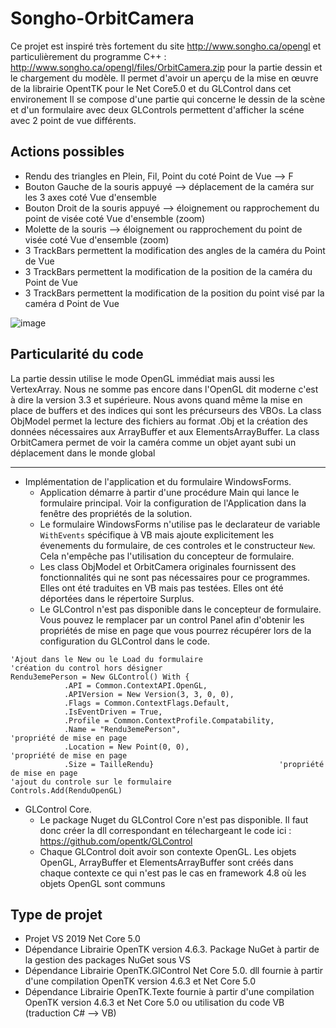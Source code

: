 # Songho-OrbitCamera
Ce projet est inspiré très fortement du site http://www.songho.ca/opengl et particulièrement du programme C++ : http://www.songho.ca/opengl/files/OrbitCamera.zip pour la partie dessin et le chargement du modèle. 
Il permet d'avoir un aperçu de la mise en œuvre de la librairie OpentTK pour le Net Core5.0 et du GLControl dans cet environement
Il se compose d'une partie qui concerne le dessin de la scène et d'un formulaire avec deux GLControls permettent d'afficher la scéne avec 2 point de vue différents.

## Actions possibles
   - Rendu des triangles en Plein, Fil, Point du coté Point de Vue -->  F
   - Bouton Gauche de la souris appuyé --> déplacement de la caméra sur les 3 axes coté Vue d'ensemble
   - Bouton Droit de la souris appuyé --> éloignement ou rapprochement du point de visée coté Vue d'ensemble (zoom)
   - Molette de la souris --> éloignement ou rapprochement du point de visée coté Vue d'ensemble (zoom)
   - 3 TrackBars permettent la modification des angles de la caméra du Point de Vue
   - 3 TrackBars permettent la modification de la position de la caméra du Point de Vue
   - 3 TrackBars permettent la modification de la position du point visé par la caméra d Point de Vue
   
   ![image](https://user-images.githubusercontent.com/81978881/116218069-7195e700-a74a-11eb-9368-3174f2ef4303.png)

## Particularité du code
La partie dessin utilise le mode OpenGL immédiat mais aussi les VertexArray. Nous ne somme pas encore dans l'OpenGL dit moderne c'est à dire la version 3.3 et supérieure.
Nous avons quand même la mise en place de buffers et des indices qui sont les précurseurs des VBOs. 
La class ObjModel permet la lecture des fichiers au format .Obj et la création des données nécessaires aux ArrayBuffer et aux ElementsArrayBuffer.
La class OrbitCamera permet de voir la caméra comme un objet ayant subi un déplacement dans le monde global
***


- Implémentation de l'application et du formulaire WindowsForms. 
   - Application démarre à partir d'une procédure Main qui lance le formulaire principal. Voir la configuration de l'Application dans la fenêtre des propriétés de la solution.
   - Le formulaire WindowsForms n'utilise pas le declarateur de variable `WithEvents` spécifique à VB mais ajoute explicitement les évenements du formulaire, de ces controles et le constructeur `New`. 
   Cela n'empêche pas l'utilisation du concepteur de formulaire. 
   - Les class ObjModel et OrbitCamera originales fournissent des fonctionnalités qui ne sont pas nécessaires pour ce programmes. Elles ont été traduites en VB mais pas testées. Elles ont été déportées dans le répertoire Surplus.
   - Le GLControl n'est pas disponible dans le concepteur de formulaire. Vous pouvez le remplacer par un control Panel afin d'obtenir les propriétés de mise en page que vous pourrez récupérer lors de la configuration du GLControl dans le code.

```vb.net
'Ajout dans le New ou le Load du formulaire
'création du control hors désigner
Rendu3emePerson = New GLControl() With {
            .API = Common.ContextAPI.OpenGL,
            .APIVersion = New Version(3, 3, 0, 0),
            .Flags = Common.ContextFlags.Default,
            .IsEventDriven = True,
            .Profile = Common.ContextProfile.Compatability,
            .Name = "Rendu3emePerson",							'propriété de mise en page
            .Location = New Point(0, 0),						'propriété de mise en page
            .Size = TailleRendu}							'propriété de mise en page
'ajout du controle sur le formulaire
Controls.Add(RenduOpenGL)
```
- GLControl Core. 
	- Le package Nuget du GLControl Core n'est pas disponible. Il faut donc créer la dll correspondant en télechargeant le code ici : https://github.com/opentk/GLControl
	- Chaque GLControl doit avoir son contexte OpenGL. Les objets OpenGL, ArrayBuffer et ElementsArrayBuffer sont créés dans chaque contexte ce qui n'est pas le cas en framework 4.8 où les objets OpenGL sont communs

## Type de projet
- Projet VS 2019 Net Core 5.0
- Dépendance Librairie OpenTK version 4.6.3. Package NuGet à partir de la gestion des packages NuGet sous VS
- Dépendance Librairie OpenTK.GlControl Net Core 5.0. dll fournie à partir d'une compilation OpenTK version 4.6.3 et Net Core 5.0
- Dépendance Librairie OpenTK.Texte fournie à partir d'une compilation OpenTK version 4.6.3 et Net Core 5.0 ou utilisation du code VB (traduction C# --> VB)

